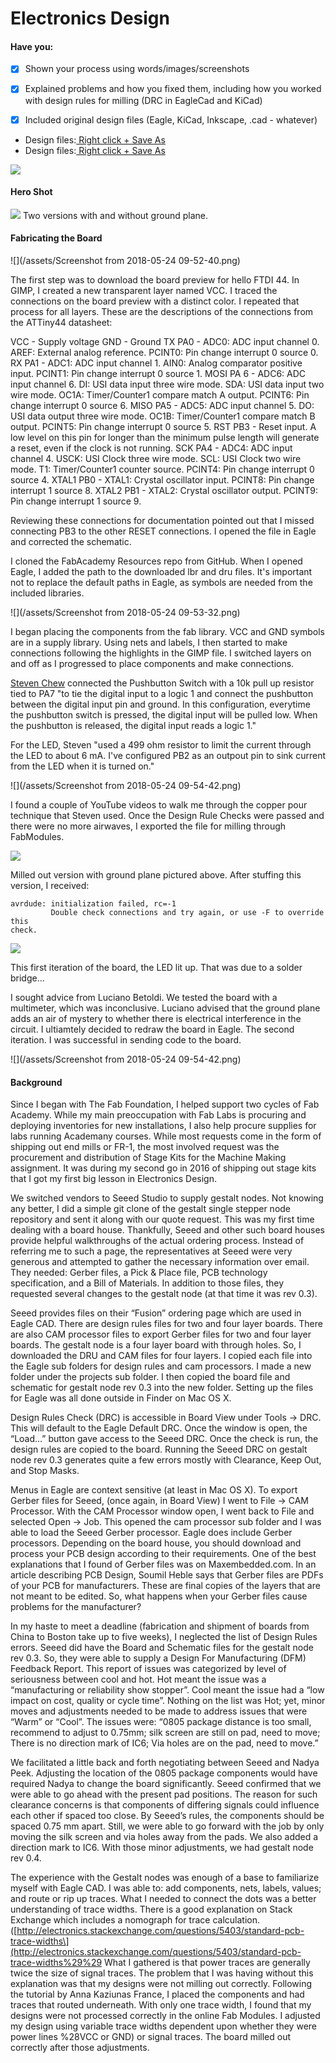 # Electronics Design

#### Have you:

* [x] Shown your process using words/images/screenshots

* [x] Explained problems and how you fixed them, including how you worked with design rules for milling \(DRC in EagleCad and KiCad\)

* [x] Included original design files \(Eagle, KiCad, Inkscape, .cad - whatever\)

* Design files:[ Right click + Save As](/uploads/hello.ftdi.44.zip)
* Design files:[ Right click + Save As](/uploads/switch-and-led.zip)

![](/assets/electronics-design-1-350x197.png)

#### Hero Shot

![](/assets/resize-IMG_2576.JPG)
Two versions with and without ground plane.

#### Fabricating the Board

![](/assets/Screenshot from 2018-05-24 09-52-40.png)

The first step was to download the board preview for hello FTDI 44. In GIMP, I created a new transparent layer named VCC. I traced the connections on the board preview with a distinct color. I repeated that process for all layers. These are the descriptions of the connections from the ATTiny44 datasheet:

VCC - Supply voltage
GND - Ground
TX PA0 - ADC0: ADC input channel 0. AREF: External analog reference. PCINT0: Pin change interrupt 0 source 0.
RX PA1 - ADC1: ADC input channel 1. AIN0: Analog comparator positive input. PCINT1: Pin change interrupt 0 source 1. 
MOSI PA 6 - ADC6: ADC input channel 6. DI: USI data input three wire mode. SDA: USI data input two wire mode. OC1A: Timer/Counter1 compare match A output. PCINT6: Pin change interrupt 0 source 6.
MISO PA5 - ADC5: ADC input channel 5. DO: USI data output three wire mode. OC1B: Timer/Counter1 compare match B output. PCINT5: Pin change interrupt 0 source 5.
RST PB3 - Reset input. A low level on this pin for longer than the minimum pulse length will generate a reset, even if the clock is not 
running.
SCK PA4 - ADC4: ADC input channel 4. USCK: USI Clock three wire mode. SCL: USI Clock two wire mode. T1: Timer/Counter1 counter source. PCINT4: Pin change interrupt 0 source 4.
XTAL1 PB0 - XTAL1: Crystal oscillator input. PCINT8: Pin change interrupt 1 source 8.
XTAL2 PB1 - XTAL2: Crystal oscillator output. PCINT9: Pin change interrupt 1 source 9.

Reviewing these connections for documentation pointed out that I missed connecting PB3 to the other RESET connections. I opened the file in Eagle and corrected the schematic.

I cloned the FabAcademy Resources repo from GitHub. When I opened Eagle, I added the path to the downloaded lbr and dru files. It's important not to replace the default paths in Eagle, as symbols are needed from the included libraries.

![](/assets/Screenshot from 2018-05-24 09-53-32.png)

I began placing the components from the fab library. VCC and GND symbols are in a supply library. Using nets and labels, I then started to make connections following the highlights in the GIMP file. I switched layers on and off as I progressed to place components and make connections.

[Steven Chew](http://archive.fabacademy.org/2016/fablabsingapore/students/98/exercise06.html) connected the Pushbutton Switch with a 10k pull up resistor tied to PA7 "to tie the digital input to a logic 1 and connect the pushbutton between the digital input pin and ground. In this configuration, everytime the pushbutton switch is pressed, the digital input will be pulled low. When the pushbutton is released, the digital input reads a logic 1."

For the LED, Steven "used a 499 ohm resistor to limit the current through the LED to about 6 mA. I've configured PB2 as an outpout pin to sink current from the LED when it is turned on."

![](/assets/Screenshot from 2018-05-24 09-54-42.png)

I found a couple of YouTube videos to walk me through the copper pour technique that Steven used. Once the Design Rule Checks were passed and there were no more airwaves, I exported the file for milling through FabModules.

![](/assets/resize-IMG_2601.JPG)

Milled out version with ground plane pictured above. After stuffing this version, I received:

```
avrdude: initialization failed, rc=-1
         Double check connections and try again, or use -F to override this
check. 
```
![](/assets/resize-IMG_2649.JPG)

This first iteration of the board, the LED lit up. That was due to a solder bridge...


I sought advice from Luciano Betoldi. We tested the board with a multimeter, which was inconclusive. Luciano advised that the ground plane adds an air of mystery to whether there is electrical interference in the circuit. I ultiamtely decided to redraw the board in Eagle. The second iteration. I was successful in sending code to the board.

![](/assets/Screenshot from 2018-05-24 09-54-42.png)

#### Background

Since I began with The Fab Foundation, I helped support two cycles of Fab Academy. While my main preoccupation with Fab Labs is procuring and deploying inventories for new installations, I also help procure supplies for labs running Academany courses. While most requests come in the form of shipping out end mills or FR-1, the most involved request was the procurement and distribution of Stage Kits for the Machine Making assignment. It was during my second go in 2016 of shipping out stage kits that I got my first big lesson in Electronics Design.

We switched vendors to Seeed Studio to supply gestalt nodes. Not knowing any better, I did a simple git clone of the gestalt single stepper node repository and sent it along with our quote request. This was my first time dealing with a board house. Thankfully, Seeed and other such board houses provide helpful walkthroughs of the actual ordering process. Instead of referring me to such a page, the representatives at Seeed were very generous and attempted to gather the necessary information over email. They needed: Gerber files, a Pick & Place file, PCB technology specification, and a Bill of Materials. In addition to those files, they requested several changes to the gestalt node \(at that time it was rev 0.3\).

Seeed provides files on their “Fusion” ordering page which are used in Eagle CAD. There are design rules files for two and four layer boards. There are also CAM processor files to export Gerber files for two and four layer boards. The gestalt node is a four layer board with through holes. So, I downloaded the DRU and CAM files for four layers. I copied each file into the Eagle sub folders for design rules and cam processors. I made a new folder under the projects sub folder. I then copied the board file and schematic for gestalt node rev 0.3 into the new folder. Setting up the files for Eagle was all done outside in Finder on Mac OS X.

Design Rules Check \(DRC\) is accessible in Board View under Tools -&gt; DRC. This will default to the Eagle Default DRC. Once the window is open, the “Load…” button gave access to the Seeed DRC. Once the check is run, the design rules are copied to the board. Running the Seeed DRC on gestalt node rev 0.3 generates quite a few errors mostly with Clearance, Keep Out, and Stop Masks.

Menus in Eagle are context sensitive \(at least in Mac OS X\). To export Gerber files for Seeed, \(once again, in Board View\) I went to File -&gt; CAM Processor. With the CAM Processor window open, I went back to File and selected Open -&gt; Job. This opened the cam processor sub folder and I was able to load the Seeed Gerber processor. Eagle does include Gerber processors. Depending on the board house, you should download and process your PCB design according to their requirements. One of the best explanations that I found of Gerber files was on Maxembedded.com. In an article describing PCB Design, Soumil Heble says that Gerber files are PDFs of your PCB for manufacturers. These are final copies of the layers that are not meant to be edited. So, what happens when your Gerber files cause problems for the manufacturer?

In my haste to meet a deadline \(fabrication and shipment of boards from China to Boston take up to five weeks\), I neglected the list of Design Rules errors. Seeed did have the Board and Schematic files for the gestalt node rev 0.3. So, they were able to supply a Design For Manufacturing \(DFM\) Feedback Report. This report of issues was categorized by level of seriousness between cool and hot. Hot meant the issue was a “manufacturing or reliability show stopper”. Cool meant the issue had a “low impact on cost, quality or cycle time”. Nothing on the list was Hot; yet, minor moves and adjustments needed to be made to address issues that were “Warm” or “Cool”. The issues were: “0805 package distance is too small, recommend to adjust to 0.75mm; silk screen are still on pad, need to move; There is no direction mark of IC6; Via holes are on the pad, need to move.”

We facilitated a little back and forth negotiating between Seeed and Nadya Peek. Adjusting the location of the 0805 package components would have required Nadya to change the board significantly. Seeed confirmed that we were able to go ahead with the present pad positions. The reason for such clearance concerns is that components of differing signals could influence each other if spaced too close. By Seeed’s rules, the components should be spaced 0.75 mm apart. Still, we were able to go forward with the job by only moving the silk screen and via holes away from the pads. We also added a direction mark to IC6. With those minor adjustments, we had gestalt node rev 0.4.

The experience with the Gestalt nodes was enough of a base to familiarize myself with Eagle CAD. I was able to: add components, nets, labels, values; and route or rip up traces. What I needed to connect the dots was a better understanding of trace widths. There is a good explanation on Stack Exchange which includes a nomograph for trace calculation. \([http://electronics.stackexchange.com/questions/5403/standard-pcb-trace-widths\](http://electronics.stackexchange.com/questions/5403/standard-pcb-trace-widths%29%29 What I gathered is that power traces are generally twice the size of signal traces. The problem that I was having without this explanation was that my designs were not milling out correctly. Following the tutorial by Anna Kaziunas France, I placed the components and had traces that routed underneath. With only one trace width, I found that my designs were not processed correctly in the online Fab Modules. I adjusted my design using variable trace widths dependent upon whether they were power lines %28VCC or GND\) or signal traces. The board milled out correctly after those adjustments.

